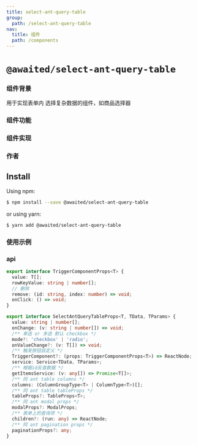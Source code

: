 ```yaml
---
title: select-ant-query-table
group:
  path: /select-ant-query-table
nav:
  title: 组件
  path: /components
---
```


# `@awaited/select-ant-query-table`

### 组件背景

用于实现表单内 选择复杂数据的组件，如商品选择器

### 组件功能

### 组件实现

### 作者

## Install

Using npm:

```bash
$ npm install --save @awaited/select-ant-query-table
```

or using yarn:

```bash
$ yarn add @awaited/select-ant-query-table
```

### 使用示例

<code src="../example/A.tsx"></code>

### api

```ts
export interface TriggerComponentProps<T> {
  value: T[];
  rowKeyValue: string | number[];
  // 删除
  remove: (id: string, index: number) => void;
  onClick: () => void;
}

export interface SelectAntQueryTableProps<T, TData, TParams> {
  value: string | number[];
  onChange: (v: string | number[]) => void;
  /** 单选 or 多选 默认 checkbox */
  mode?: 'checkbox' | 'radio';
  onValueChange?: (v: T[]) => void;
  /** 触发按钮自定义 */
  TriggerComponent?: (props: TriggerComponentProps<T>) => ReactNode;
  service: Service<TData, TParams>;
  /** 根据id反查数据 */
  getItemsService: (v: any[]) => Promise<T[]>;
  /** 同 ant table columns */
  columns: (ColumnGroupType<T> | ColumnType<T>)[];
  /** 同 ant table tableProps */
  tableProps?: TableProps<T>;
  /** 同 ant modal props */
  modalProps?: ModalProps;
  /** 表单上的查询项 */
  children?: (run: any) => ReactNode;
  /** 同 ant pagination props */
  paginationProps?: any;
}
```

<!-- ### API 说明

| api | 描述 | 数据类型 | 默认值 |
| --- | ---- | -------- | ------ |
| -   | -    | -        | -      | -->
